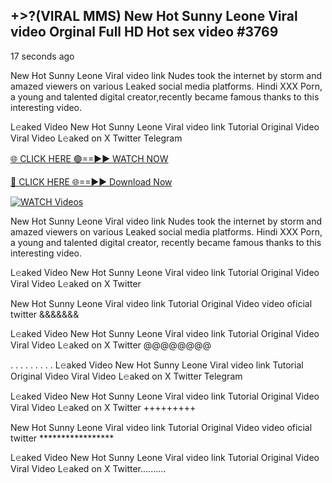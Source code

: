 ## +>?(VIRAL MMS) New Hot Sunny Leone Viral video Orginal Full HD Hot sex video #3769

17 seconds ago

New Hot Sunny Leone Viral video link Nudes took the internet by storm and amazed viewers on various Leaked social media platforms. Hindi XXX Porn, a young and talented digital creator,recently became famous thanks to this interesting video.

L𝚎aked Video New Hot Sunny Leone Viral video link Tutorial Original Video Viral Video L𝚎aked on X Twitter Telegram

[🌐 CLICK HERE 🟢==►► WATCH NOW](https://dekho-ki-hoy-07-2k25.blogspot.com/2025/01/viral-tv.html)

[🔴 CLICK HERE 🌐==►► Download Now](https://dekho-ki-hoy-07-2k25.blogspot.com/2025/01/viral-tv.html)

[![WATCH Videos](https://i.imgur.com/KtWmlQT.gif)](https://dekho-ki-hoy-07-2k25.blogspot.com/2025/01/viral-tv.html)

New Hot Sunny Leone Viral video link Nudes took the internet by storm and amazed viewers on various Leaked social media platforms. Hindi XXX Porn, a young and talented digital creator, recently became famous thanks to this interesting video.

L𝚎aked Video New Hot Sunny Leone Viral video link Tutorial Original Video Viral Video L𝚎aked on X Twitter

New Hot Sunny Leone Viral video link Tutorial Original Video video oficial twitter &&&&&&&

L𝚎aked Video New Hot Sunny Leone Viral video link Tutorial Original Video Viral Video L𝚎aked on X Twitter @@@@@@@@

. . . . . . . . . L𝚎aked Video New Hot Sunny Leone Viral video link Tutorial Original Video Viral Video L𝚎aked on X Twitter Telegram

L𝚎aked Video New Hot Sunny Leone Viral video link Tutorial Original Video Viral Video L𝚎aked on X Twitter +++++++++

New Hot Sunny Leone Viral video link Tutorial Original Video video oficial twitter *****************

L𝚎aked Video New Hot Sunny Leone Viral video link Tutorial Original Video Viral Video L𝚎aked on X Twitter..........